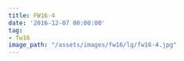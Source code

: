 ```yaml
---
title: FW16-4
date: '2016-12-07 00:00:00'
tag:
- fw16
image_path: "/assets/images/fw16/lg/fw16-4.jpg"
---
```

